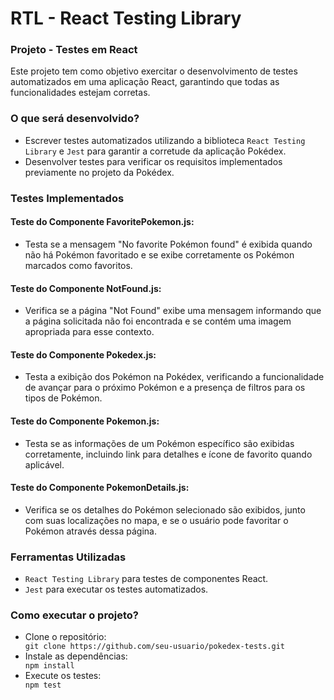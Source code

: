 # RTL - React Testing Library
<h3>Projeto - Testes em React</h3>
<p>Este projeto tem como objetivo exercitar o desenvolvimento de testes automatizados em uma aplicação React, garantindo que todas as funcionalidades estejam corretas.</p>

<h3>O que será desenvolvido?</h3>
<ul>
  <li>Escrever testes automatizados utilizando a biblioteca <code>React Testing Library</code> e <code>Jest</code> para garantir a corretude da aplicação Pokédex.</li>
  <li>Desenvolver testes para verificar os requisitos implementados previamente no projeto da Pokédex.</li>
</ul>

<h3>Testes Implementados</h3>
  <h4>Teste do Componente FavoritePokemon.js:</h4>
<ul>
  <li>Testa se a mensagem "No favorite Pokémon found" é exibida quando não há Pokémon favoritado e se exibe corretamente os Pokémon marcados como favoritos.</li>
</ul>
  <h4>Teste do Componente NotFound.js:</h4>
<ul>
  <li>Verifica se a página "Not Found" exibe uma mensagem informando que a página solicitada não foi encontrada e se contém uma imagem apropriada para esse contexto.</li>
</ul>
  <h4>Teste do Componente Pokedex.js:</h4>
<ul>
  <li>Testa a exibição dos Pokémon na Pokédex, verificando a funcionalidade de avançar para o próximo Pokémon e a presença de filtros para os tipos de Pokémon.</li>
</ul>
  <h4>Teste do Componente Pokemon.js:</h4>
<ul>
  <li>Testa se as informações de um Pokémon específico são exibidas corretamente, incluindo link para detalhes e ícone de favorito quando aplicável.</li>
</ul>
  <h4>Teste do Componente PokemonDetails.js:</h4>
<ul>
  <li>Verifica se os detalhes do Pokémon selecionado são exibidos, junto com suas localizações no mapa, e se o usuário pode favoritar o Pokémon através dessa página.</li>
</ul>

<h3>Ferramentas Utilizadas</h3>
<ul>
  <li><code>React Testing Library</code> para testes de componentes React.</li>
  <li><code>Jest</code> para executar os testes automatizados.</li>
</ul>

<h3>Como executar o projeto?</h3>
<ul>
  <li>Clone o repositório:</li>
  <code>git clone https://github.com/seu-usuario/pokedex-tests.git</code>
  <li>Instale as dependências:</li>
  <code>npm install</code>
  <li>Execute os testes:</li>
  <code>npm test</code>
</ul>
